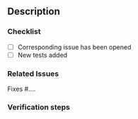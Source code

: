 ## Description
<!--
- What this pull request does.
- Bug fix, new feature, documentation change, etc.
-->

### Checklist
- [ ] Corresponding issue has been opened
- [ ] New tests added

<!-- Uncomment for web client-related PRs
- [ ] Strings are localized
- [ ] String are verified
- [ ] Verified on mobile
- [ ] Verified on desktop
- [ ] Verified accessibility ([Accessibility - Web applications](https://docs.google.com/document/d/1VwPDyLqw7r_iISMgDZr1FdAmAqqOIIVIxQqsYA-HaHE/edit?usp=sharing))
-->

### Related Issues
Fixes #....

### Verification steps
<!--
Describe how to validate your changes.
- Include screen shots if applicable.
- Note if migrations are required.
-->
